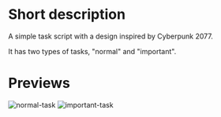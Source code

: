 # Short description

A simple task script with a design inspired by Cyberpunk 2077.

It has two types of tasks, "normal" and "important".

# Previews

![normal-task](https://i.imgur.com/Dgg3WDt.jpeg)
![important-task](https://i.imgur.com/qd3esD0.jpeg)
